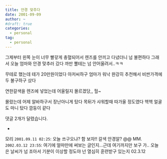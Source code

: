 ```yaml
---
title: 안경 맞추다
date: 2001-09-09
author: ~
#draft: true
categories:
  - personal
tag:
  - personal
---
```




그제부터 왼쪽 눈이 너무 빨갛게 충혈되어서
렌즈를 안끼고 다녔더니 넘 불편하다
그래서 오늘 엄마와 안경 맞추러 갔다
까만 뿔테는 넘 안어울려서..ㅋㅋ

무테로 했는데 테가 20만원이었다
아저씨하구 엄마가 워낙 완강히 추천해서
비싼가격에두 불구하구 샀다

연한갈색을 렌즈에 넣었는데
어울릴지 몰르겠당,,
헐~

몰랐는데 어제 알바하구서 장난아니게 탔다
목뒤가 샤워할때 따가울 정도였다
헥헥
얼굴도 마니 탔다 깜둥이 같다


 댓글  2개가 달렸습니다.

- 
 모리 `2001.09.11 02:25`: 
오늘 쓰구오냐? 함 보자!! 갈색 안경알? @@
 MM. `2002.03.12 23:55`: 
여기에 얼마만에 써보는 글인지...근데 여기까지만 보구 가..
오늘은 날씨가 넘 조아서 기분이 이상할 정도야 넌 열심히 훈련받구 있는지 02.3.12




